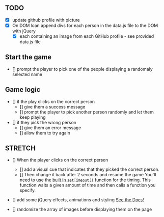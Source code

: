## TODO

- [x] update github profile with picture
- [x] On DOM loan append divs for each person in the data.js file to the DOM with jQuery
  - [x] each containing an image from each GitHub profile - see provided data.js file

## Start the game

- [] prompt the player to pick one of the people displaying a randomaly selected name

## Game logic

- [] if the play clicks on the correct person
  - [] give them a success message
  - [] prompt the player to pick another person randomly and let them keep playing
- [] if they pick the wrong person
  - [] give them an error message
  - [] allow them to try again

## STRETCH

- [] When the player clicks on the correct person

  - [] add a visual cue that indicates that they picked the correct person.
  - [] Then change it back after 2 seconds and resume the game
    You'll need to use the [built in `setTimeout()`](https://developer.mozilla.org/en-US/docs/Web/API/WindowTimers/setTimeout) function for the timing. This function waits a given amount of time and then calls a function you specify.

- [] add some jQuery effects, animations and styling [See the Docs!](https://api.jquery.com/category/effects/)
- [] randomize the array of images before displaying them on the page
